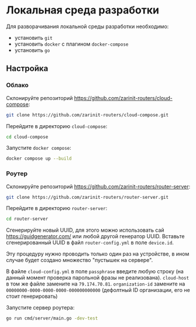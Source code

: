 # Локальная среда разработки

Для разворачивания локальной среды разработки необходимо:

- установить `git`
- установить `docker` с плагином `docker-compose`
- установить `go`

## Настройка

### Облако

Склонируйте репозиторий <https://github.com/zarinit-routers/cloud-compose>:

```bash
git clone https://github.com/zarinit-routers/cloud-compose.git
```

Перейдите в директорию `cloud-compose`:

```bash
cd cloud-compose
```

Запустите `docker compose`:

```bash
docker compose up --build
```

### Роутер

Склонируйте репозиторий <https://github.com/zarinit-routers/router-server>:

```bash
git clone https://github.com/zarinit-routers/router-server.git
```

Перейдите в директорию `router-server`:

```bash
cd router-server
```

Сгенерируйте новый UUID, для этого можно использовать сай <https://guidgenerator.com/> или любой другой генератор UUID. Вставьте сгенерированный UUID в файл `router-config.yml` в поле `device.id`.

Эту процедуру нужно проводить только один раз на устройстве, в ином случае будет создано множество "пустышек на сервере".

В файле `cloud-config.yml` в поле `passphrase` введите любую строку (на данный момент проверка парольной фразы не реализована). `cloud-host` в том же файле замените на `79.174.70.81`. `organization-id` замените на `00000000-0000-0000-0000-000000000000` (дефолтный ID организации, его не стоит генерировать)

Запустите сервер роутера:

```bash
go run cmd/server/main.go -dev-test
```
